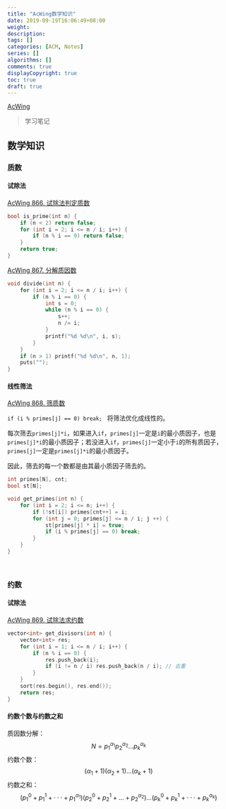 ```yaml
---
title: "AcWing数学知识"
date: 2019-09-19T16:06:49+08:00
weight: 
description:
tags: []
categories: [ACM, Notes]
series: []
algorithms: []
comments: true
displayCopyright: true
toc: true
draft: true
---
```


[AcWing](<https://www.acwing.com/activity/content/11/>)

> 学习笔记

<!--more-->

## **数学知识**

### **质数**

#### 试除法

[AcWing 866. 试除法判定质数](https://www.acwing.com/problem/content/868/)

```cpp
bool is_prime(int n) {
    if (n < 2) return false;
    for (int i = 2; i <= n / i; i++) {
        if (n % i == 0) return false;
    }
    return true;
}
```

[AcWing 867. 分解质因数](https://www.acwing.com/activity/content/problem/content/936/1/)

```cpp
void divide(int n) {
    for (int i = 2; i <= n / i; i++) {
        if (n % i == 0) { 
            int s = 0;
            while (n % i == 0) {
                s++;
                n /= i;
            }
            printf("%d %d\n", i, s);
        }
    }
    if (n > 1) printf("%d %d\n", n, 1);
    puts("");
}
```

#### 线性筛法

[AcWing 868. 筛质数](https://www.acwing.com/problem/content/870/)

`if (i % primes[j] == 0) break; ` 将筛法优化成线性的。

每次筛去`primes[j]*i`，如果进入`if`，`primes[j]`一定是`i`的最小质因子，也是`primes[j]*i`的最小质因子；若没进入`if`，`primes[j]`一定小于`i`的所有质因子，`primes[j]`一定是`primes[j]*i`的最小质因子。

因此，筛去的每一个数都是由其最小质因子筛去的。

```cpp
int primes[N], cnt;
bool st[N];

void get_primes(int n) {
    for (int i = 2; i <= n; i++) {
        if (!st[i]) primes[cnt++] = i;
        for (int j = 0; primes[j] <= n / i; j ++) {
            st[primes[j] * i] = true;
            if (i % primes[j] == 0) break; 
        }
    }
}
```

&nbsp;

### **约数**

#### 试除法

[AcWing 869. 试除法求约数](https://www.acwing.com/problem/content/871/)

```cpp
vector<int> get_divisors(int n) {
    vector<int> res;
    for (int i = 1; i <= n / i; i++) {
        if (n % i == 0) {
            res.push_back(i);
            if (i != n / i) res.push_back(n / i); // 去重
        }
    }
    sort(res.begin(), res.end());
    return res;
}
```

#### 约数个数与约数之和

质因数分解：
$$
N=p_1^{\alpha_1}p_2^{\alpha_2}...p_k^{\alpha_k}
$$
约数个数：
$$
(\alpha_1+1)(\alpha_2+1)...(\alpha_k+1)
$$
约数之和：
$$
(p_1^0+p_1^1+···+p_1^{\alpha_1})(p_2^0+p_2^1+...+p_2^{\alpha_2})...(p_k^0+p_k^1+···+p_k^{\alpha_k})
$$


